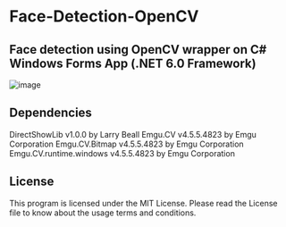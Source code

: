 # Face-Detection-OpenCV
## Face detection using OpenCV wrapper on C# Windows Forms App (.NET 6.0 Framework)
![image](https://user-images.githubusercontent.com/82185066/192645589-ed403912-a57b-49a8-b1ad-900148f52a68.png)

## Dependencies
DirectShowLib v1.0.0 by Larry Beall
Emgu.CV v4.5.5.4823 by Emgu Corporation
Emgu.CV.Bitmap v4.5.5.4823 by Emgu Corporation
Emgu.CV.runtime.windows v4.5.5.4823 by Emgu Corporation

## License
This program is licensed under the MIT License. Please read the License file to know about the usage terms and conditions.
